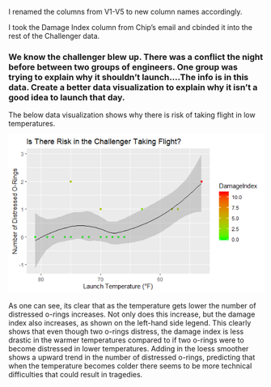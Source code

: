I renamed the columns from V1-V5 to new column names accordingly.

I took the Damage Index column from Chip’s email and cbinded it into the
rest of the Challenger
data.

### We know the challenger blew up. There was a conflict the night before between two groups of engineers. One group was trying to explain why it shouldn’t launch….The info is in this data. Create a better data visualization to explain why it isn’t a good idea to launch that day.

The below data visualization shows why there is risk of taking flight in
low temperatures.

![](ChallengerVisualization.png)

As one can see, its clear that as the temperature gets lower the number
of distressed o-rings increases. Not only does this increase, but the
damage index also increases, as shown on the left-hand side legend. This
clearly shows that even though two o-rings distress, the damage index is
less drastic in the warmer temperatures compared to if two o-rings were
to become distressed in lower temperatures. Adding in the loess smoother
shows a upward trend in the number of distressed o-rings, predicting
that when the temperature becomes colder there seems to be more
technical difficulties that could result in tragedies.
